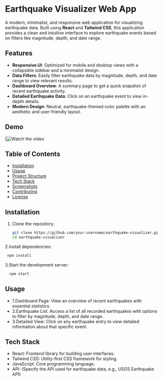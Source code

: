 # Earthquake Visualizer Web App

A modern, minimalist, and responsive web application for visualizing earthquake data. Built using **React** and **Tailwind CSS**, this application provides a clean and intuitive interface to explore earthquake events based on filters like magnitude, depth, and date range.

## Features

- **Responsive UI**: Optimized for mobile and desktop views with a collapsible sidebar and a minimalist design.
- **Data Filters**: Easily filter earthquake data by magnitude, depth, and date range to view relevant results.
- **Dashboard Overview**: A summary page to get a quick snapshot of recent earthquake activity.
- **Detailed Earthquake Data**: Click on an earthquake event to view in-depth details.
- **Modern Design**: Neutral, earthquake-themed color palette with an aesthetic and user-friendly layout.
## Demo
  [![Watch the video](https://www.loom.com/share/d39016c0057547c79466081e83ffa736?sid=03a05c7f-2fc1-42ee-b353-ccc8f234cf93)
## Table of Contents

- [Installation](#installation)
- [Usage](#usage)
- [Project Structure](#project-structure)
- [Tech Stack](#tech-stack)
- [Screenshots](#screenshots)
- [Contributing](#contributing)
- [License](#license)

## Installation

1. Clone the repository:

   ```bash
   git clone https://github.com/your-username/earthquake-visualizer.git
   cd earthquake-visualizer

2.Install dependencies:

  ```bash
   npm install
 ```
3.Start the development server:
  ```bash
    npm start
  ```
## Usage
- 1.Dashboard Page: View an overview of recent earthquakes with essential statistics.
- 2.Earthquake List: Access a list of all recorded earthquakes with options to filter by magnitude, depth, and date range.
- 3.Detailed View: Click on any earthquake entry to view detailed information about that specific event.

## Tech Stack
- React: Frontend library for building user interfaces.
- Tailwind CSS: Utility-first CSS framework for styling.
- JavaScript: Core programming language.
- API: (Specify the API used for earthquake data, e.g., USGS Earthquake API)

